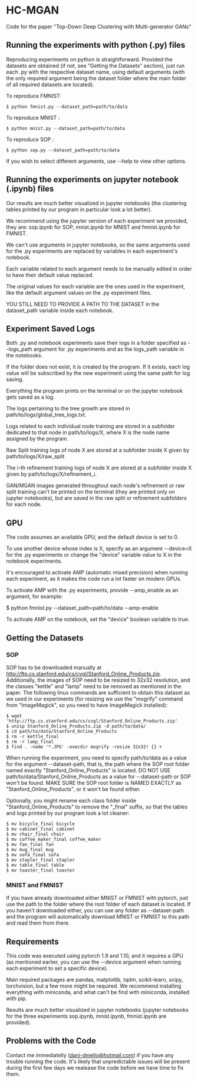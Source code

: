 # HC-MGAN
Code for the paper "Top-Down Deep Clustering with Multi-generator GANs"


## Running the experiments with python (.py) files

Reproducing experiments on python is straightforward. Provided the datasets are obtained (if not, see "Getting the Datasets" section), just run each .py with the respective dataset name, using default arguments 
(with the only required argument being the dataset folder where the main folder of all required datasets are located).

To reproduce FMNIST:
```
$ python fmnist.py --dataset_path=path/to/data
```
To reproduce MNIST :
```
$ python mnist.py --dataset_path=path/to/data
```
To reproduce SOP :
```
$ python sop.py --dataset_path=path/to/data
```
If you wish to select different arguments, use --help to view other options.


## Running the experiments on jupyter notebook (.ipynb) files

Our results are much better visualized in jupyter notebooks (the clustering tables printed by our program in particular look a lot better). 

We recommend using the jupyter version of each experiment we provided, they are: sop.ipynb for SOP, mnist.ipynb for MNIST and fmnist.ipynb for FMNIST. 

We can't use arguments in jupyter notebooks, so the same arguments used for the .py experiments are replaced by variables in each experiment's notebook.

Each variable related to each argument needs to be manually edited in order to have their default value replaced. 

The original values for each variable are the ones used in the experiment, like the default argument values on the .py experiment files.

YOU STILL NEED TO PROVIDE A PATH TO THE DATASET in the dataset_path variable inside each notebook. 


## Experiment Saved Logs

Both .py and notebook experiments save their logs in a folder specified as --logs_path argument for .py experiments and as the logs_path variable in the notebooks.

If the folder does not exist, it is created by the program. If it exists, each log value will be subscribed by the new experiment using the same path for log saving.

Everything the program prints on the terminal or on the jupyter notebook gets saved as a log. 

The logs pertaining to the tree growth are stored in path/to/logs/global_tree_logs.txt.

Logs related to each individual node training are stored in a subfolder dedicated to that node in path/to/logs/X, where X is the node name assigned by the program. 

Raw Split training logs of node X are stored at a subfolder inside X given by path/to/logs/X/raw_split

The i-th refinement training logs of node X are stored at a subfolder inside X given by path/to/logs/X/refinement_i.

GAN/MGAN images generated throughout each node's refinement or raw split training can't be printed on the terminal (they are printed only on jupyter notebooks), but are saved in the raw split or refinement subfolders for each node.


## GPU

The code assumes an available GPU, and the default device is set to 0. 

To use another device whose index is X, specify as an argument --device=X for the .py experiments or change the "device" variable value to X in the notebook experiments.

It's encouraged to activate AMP (automatic mixed precision) when running each experiment, as it makes the code run a lot faster on modern GPUs.  

To activate AMP with the .py experiments, provide --amp_enable as an argument, for example:

$ python fmnist.py --dataset_path=path/to/data --amp-enable

To activate AMP on the notebook, set the "device" boolean variable to true.

## Getting the Datasets

### SOP
SOP has to be downloaded manually at http://ftp.cs.stanford.edu/cs/cvgl/Stanford_Online_Products.zip.
Additionally, the images of SOP need to be resized to 32x32 resolution, and the classes "kettle" and "lamp" need to be removed as mentioned in the paper. 
The following linux commands are sufficient to obtain this dataset as we used in our experiments (for resizing we use the "mogrify" command from "ImageMagick", so you need to have ImageMagick installed):
```
$ wget 'http://ftp.cs.stanford.edu/cs/cvgl/Stanford_Online_Products.zip'
$ unzip Stanford_Online_Products.zip -d path/to/data/
$ cd path/to/data/Stanford_Online_Products
$ rm -r kettle_final
$ rm -r lamp_final
$ find . -name '*.JPG' -execdir mogrify -resize 32x32! {} +
```
When running the experiment, you need to specify path/to/data as a value for the argument --dataset-path, that is, the path where the SOP root folder named exactly "Stanford_Online_Products" is located. 
DO NOT USE path/to/data/Stanford_Online_Products as a value for --dataset-path or SOP won't be found. 
MAKE SURE the SOP root folder is NAMED EXACTLY as "Stanford_Online_Products", or it won't be found either. 

Optionally, you might rename each class folder inside "Stanford_Online_Products" to remove the "_final" suffix, so that the tables and logs printed by our program look a lot cleaner:
```
$ mv bicycle_final bicycle
$ mv cabinet_final cabinet
$ mv chair_final chair
$ mv coffee_maker_final coffee_maker
$ mv fan_final fan
$ mv mug_final mug
$ mv sofa_final sofa
$ mv stapler_final stapler
$ mv table_final table
$ mv toaster_final toaster
```

### MNIST and FMNIST 

If you have already downloaded either MNIST or FMNIST with pytorch, just use the path to the folder where the root folder of each dataset is located.
If you haven't downloaded either, you can use any folder as --dataset-path and the program will automatically download MNIST or FMNIST to this path and read them from there. 


## Requirements

This code was executed using pytorch 1.9 and 1.10, and it requires a GPU (as mentioned earlier, you can use the --device argument when running each experiment to set a specific device).

Main required packages are pandas, matplotlib, tqdm, scikit-learn, scipy, torchvision, but a few more might be required. 
We recommend installing everything with miniconda, and what can't be find with miniconda, installed with pip.

Results are much better visualized in jupyter notebooks (jupyter notebooks for the three experiments sop.ipynb, mnist.ipynb, fmnist.ipynb are provided).

## Problems with the Code

Contact me immediatelly (dani-dmello@hotmail.com) if you have any trouble running the code. It's likely that unpredictable issues will be present during the first few days we realease the code before we have time to fix them. 
